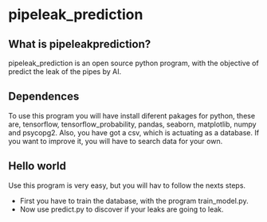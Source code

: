 # pipeleak_prediction

## What is pipeleakprediction?
pipeleak_prediction is an open source python program, with the objective of predict the leak of the pipes by AI.

## Dependences
To use this program you will have install diferent pakages for python, these are, tensorflow, tensorflow_probability, pandas, seaborn, matplotlib, numpy and psycopg2.
Also, you have got a csv, which is actuating as a database. If you want to improve it, you will have to search data for your own.


## Hello world
Use this program is very easy, but you will hav to follow the nexts steps.
- First you have to train the database, with the program train_model.py.
- Now use predict.py to discover if your leaks are going to leak.
